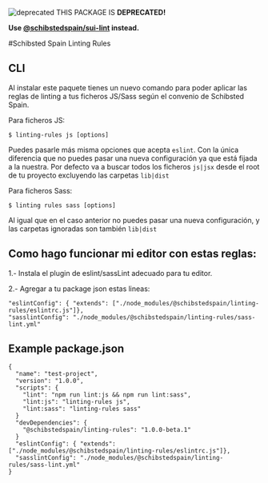 ![deprecated](https://img.shields.io/badge/stability-deprecated-red.svg) THIS PACKAGE IS **DEPRECATED!**

**Use [@schibstedspain/sui-lint](https://www.npmjs.com/package/@schibstedspain/sui-lint) instead.**

#Schibsted Spain Linting Rules

## CLI
Al instalar este paquete tienes un nuevo comando para poder aplicar las reglas de linting a tus ficheros JS/Sass según el convenio de Schibsted Spain.

Para ficheros JS:
```
$ linting-rules js [options]
```
Puedes pasarle más misma opciones que acepta `eslint`. Con la única diferencia que no puedes pasar una nueva configuración ya que está fijada a la nuestra.
Por defecto va a buscar todos los ficheros `js|jsx` desde el root de tu proyecto excluyendo las carpetas `lib|dist`

Para ficheros Sass:

```
$ linting rules sass [options]
```
Al igual que en el caso anterior no puedes pasar una nueva configuración, y las carpetas ignoradas son también `lib|dist`

## Como hago funcionar mi editor con estas reglas:

1.- Instala el plugin de eslint/sassLint adecuado para tu editor.

2.- Agregar a tu package json estas lineas:

```
"eslintConfig": { "extends": ["./node_modules/@schibstedspain/linting-rules/eslintrc.js"]},
"sasslintConfig": "./node_modules/@schibstedspain/linting-rules/sass-lint.yml"
```

## Example package.json
```
{
  "name": "test-project",
  "version": "1.0.0",
  "scripts": {
    "lint": "npm run lint:js && npm run lint:sass",
    "lint:js": "linting-rules js",
    "lint:sass": "linting-rules sass"
  }
  "devDependencies": {
    "@schibstedspain/linting-rules": "1.0.0-beta.1"
  }
  "eslintConfig": { "extends": ["./node_modules/@schibstedspain/linting-rules/eslintrc.js"]},
  "sasslintConfig": "./node_modules/@schibstedspain/linting-rules/sass-lint.yml"
}
```
